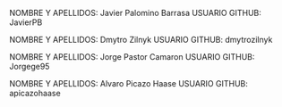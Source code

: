 NOMBRE Y APELLIDOS: Javier Palomino Barrasa USUARIO GITHUB: JavierPB

NOMBRE Y APELLIDOS: Dmytro Zilnyk USUARIO GITHUB: dmytrozilnyk

NOMBRE Y APELLIDOS: Jorge Pastor Camaron USUARIO GITHUB: Jorgege95

NOMBRE Y APELLIDOS: Alvaro Picazo Haase USUARIO GITHUB: apicazohaase
